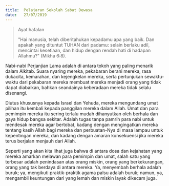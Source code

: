 ```yaml
---
title:  Pelajaran Sekolah Sabat Dewasa
date:   27/07/2019
---
```


> <p>Ayat hafalan</p>
> "Hai manusia, telah diberitahukan kepadamu apa yang baik. Dan apakah yang dituntut TUHAN dari padamu: selain berlaku adil, mencintai kesetiaan, dan hidup dengan rendah hati di hadapan Allahmu?" (Mikha 6:8).

Nabi-nabi Perjanjian Lama adalah di antara tokoh yang paling menarik dalam Alkitab. Suara nyaring mereka, pekabaran berani mereka, rasa dukacita, kemarahan, dan kejengkelan mereka, serta pertunjukan sewaktu-waktu dari pekabaran mereka membuat mereka menjadi orang yang tidak dapat diabaikan, bahkan seandainya keberadaan mereka tidak selalu disenangi.

Diutus khususnya kepada Israel dan Yehuda, mereka mengundang umat pilihan itu kembali kepada panggilan mereka dalam Allah. Umat dan para pemimpin mereka itu sering terlalu mudah dihanyutkan oleh berhala dan gaya hidup bangsa sekitar. Adalah tugas tanpa pamrih para nabi untuk mendesak mereka agar bertobat, kadang dengan mengingatkan mereka tentang kasih Allah bagi mereka dan perbuatan-Nya di masa lampau untuk kepentingan mereka, dan kadang dengan amaran konsekuensi jika mereka terus berjalan menjauh dari Allah.

Seperti yang akan kita lihat juga bahwa di antara dosa dan kejahatan yang mereka amarkan melawan para pemimpin dan umat, salah satu yang terbesar adalah penindasan atas orang miskin, orang yang berkekurangan, orang yang tak berdaya di antara mereka. Ya, menyembah berhala adalah buruk; ya, mengikuti praktik-praktik agama palsu adalah buruk; namun, ya, mengambil keuntungan dari yang lemah dan miskin layak dikecam juga.